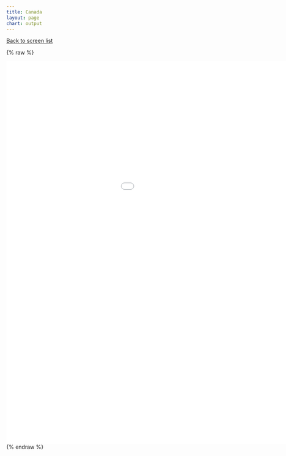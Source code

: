 ```yaml
---
title: Canada
layout: page
chart: output
---
```


[Back to screen list](../bond_screen.html)

{% raw %}
<iframe src="/charts/renders/canada.html"
    style="max-width = 100%; max-height = 100%"
    sandbox="allow-same-origin allow-scripts"
    width="1200"
    height="1000"
    scrolling="no"
    seamless="seamless"
    frameborder="0">
</iframe>
{% endraw %}
